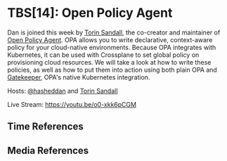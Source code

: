 # TBS[14]: Open Policy Agent

Dan is joined this week by [Torin Sandall](https://twitter.com/sometorin), the
co-creator and maintainer of [Open Policy
Agent](https://www.openpolicyagent.org/). OPA allows you to write declarative,
context-aware policy for your cloud-native environments. Because OPA integrates
with Kubernetes, it can be used with Crossplane to set global policy on
provisioning cloud resources. We will take a look at how to write these
policies, as well as how to put them into action using both plain OPA and
[Gatekeeper](https://github.com/open-policy-agent/...), OPA's native Kubernetes
integration.

Hosts: [@hasheddan](https://twitter.com/hasheddan) and [Torin
Sandall](https://twitter.com/sometorin)

Live Stream: https://youtu.be/o0-xkk6pCGM

## Time References


## Media References

